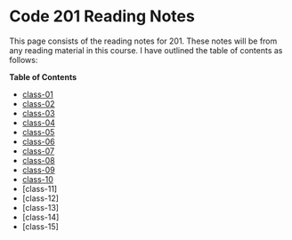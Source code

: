 # Code 201 Reading Notes
This page consists of the reading notes for 201.
These notes will be from any reading material in this course.
I have outlined the table of contents as follows:

**Table of Contents**
 - [class-01](class-01.md)
 - [class-02](class-02.md)
 - [class-03](class-03.md)
 - [class-04](class-04.md)
 - [class-05](class-05.md)
 - [class-06](class-06.md)
 - [class-07](class-07.md)
 - [class-08](class-08.md)
 - [class-09](class-09.md)
 - [class-10](class-10.md)
 - [class-11]
 - [class-12]
 - [class-13]
 - [class-14]
 - [class-15]